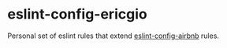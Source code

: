 # eslint-config-ericgio

Personal set of eslint rules that extend [eslint-config-airbnb](https://www.npmjs.com/package/eslint-config-airbnb) rules.
